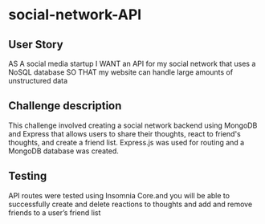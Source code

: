 # social-network-API

## User Story
AS A social media startup
I WANT an API for my social network that uses a NoSQL database
SO THAT my website can handle large amounts of unstructured data

##  Challenge description 
This challenge involved creating a social network backend using MongoDB and Express that allows users to share their thoughts, react to friend's thoughts, and create a friend list. 
Express.js was used for routing and a MongoDB database was created.

## Testing 
API routes were tested using Insomnia Core.and you will be able to successfully create and delete reactions to thoughts and add and remove friends to a user’s friend list